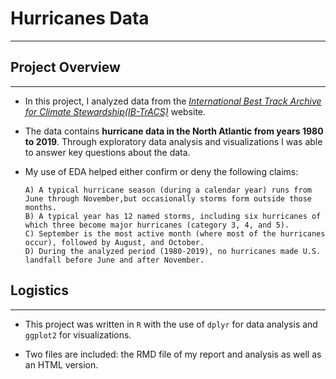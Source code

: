 # Hurricanes Data

----


## Project Overview



---


- In this project, I analyzed data from the [_International Best Track Archive for Climate Stewardship(IB-TrACS)_](https://www.ncei.noaa.gov/data/international-best-track-archive-for-climate-stewardship-ibtracs/v04r00/access/csv/) website.


- The data contains __hurricane data in the North Atlantic from years 1980 to 2019__. Through exploratory data analysis and visualizations I was able to answer key questions about the data. 
- My use of EDA helped either confirm or deny the following claims:

      A) A typical hurricane season (during a calendar year) runs from June through November,but occasionally storms form outside those months.
      B) A typical year has 12 named storms, including six hurricanes of which three become major hurricanes (category 3, 4, and 5).
      C) September is the most active month (where most of the hurricanes occur), followed by August, and October.
      D) During the analyzed period (1980-2019), no hurricanes made U.S. landfall before June and after November.
      


## Logistics


---

- This project was written in `R` with the use of `dplyr` for data analysis and `ggplot2` for visualizations. 

- Two files are included: the RMD file of my report and analysis as well as an HTML version. 
